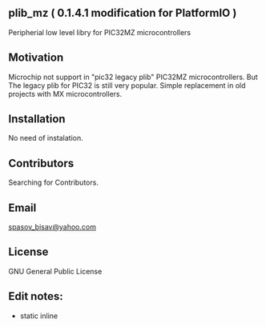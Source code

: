 ## plib_mz ( 0.1.4.1 modification for PlatformIO )
Peripherial low level libry for PIC32MZ microcontrollers

## Motivation

Microchip not support in "pic32 legacy plib" PIC32MZ microcontrollers. But The legacy plib for PIC32 is still very popular.
Simple replacement in old projects with MX microcontrollers.

## Installation

No need of instalation.

## Contributors

Searching for Contributors.

## Email

spasov_bisav@yahoo.com

## License

GNU General Public License

## Edit notes:
* static inline
